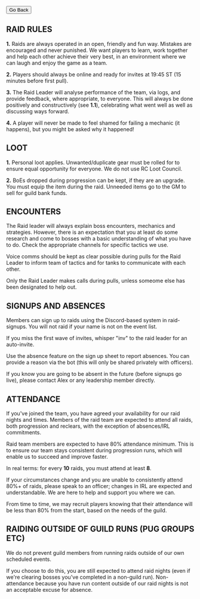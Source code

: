 <head>
<link rel="stylesheet" type="text/css" href="/css/main.css">
</head>

<button onclick="history.back()">Go Back</button>

## **RAID RULES** 

**1.** Raids are always operated in an open, friendly and fun way. Mistakes are encouraged and never punished. We want players to learn, work together and help each other achieve their very best, in an environment where we can laugh and enjoy the game as a team.  

**2.** Players should always be online and ready for invites at 19:45 ST (15 minutes before first pull). 

**3.** The Raid Leader will analyse performance of the team, via logs, and provide feedback, where appropriate, to everyone. This will always be done positively and constructively (see **1.1**), celebrating what went well as well as discussing ways forward. 

**4.** A player will never be made to feel shamed for failing a mechanic (it happens), but you might be asked why it happened! 



## **LOOT** 

**1.** Personal loot applies. Unwanted/duplicate gear must be rolled for to ensure equal opportunity for everyone. We do not use RC Loot Council.

**2.** BoEs dropped during progression can be kept, if they are an upgrade. You must equip the item during the raid. Unneeded items go to the GM to sell for guild bank funds. 





## **ENCOUNTERS** 

The Raid leader will always explain boss encounters, mechanics and strategies. However, there is an expectation that you at least do some research and come to bosses with a basic understanding of what you have to do. Check the appropriate channels for specific tactics we use.

Voice comms should be kept as clear possible during pulls for the Raid Leader to inform team of tactics and for tanks to communicate with each other.

Only the Raid Leader makes calls during pulls, unless someome else has been designated to help out. 

## SIGNUPS AND ABSENCES

Members can sign up to raids using the Discord-based system in raid-signups. You will not raid if your name is not on the event list. 

If you miss the first wave of invites, whisper "inv" to the raid leader for an auto-invite.

Use the absence feature on the sign up sheet to report absences. You can provide a reason via the bot (this will only be shared privately with officers).

If you know you are going to be absent in the future (before signups go live), please contact Alex or any leadership member directly. 

## ATTENDANCE

If you've joined the team, you have agreed your availability for our raid nights and times. Members of the raid team are expected to attend all raids, both progression and reclears, with the exception of absences/IRL commitments. 

Raid team members are expected to have 80% attendance minimum. This is to ensure our team stays consistent during progression runs, which will enable us to succeed and improve faster. 

In real terms: for every **10** raids, you must attend at least **8**. 

If your circumstances change and you are unable to consistently attend 80%+ of raids, please speak to an officer; changes in IRL are expected and understandable. We are here to help and support you where we can. 

From time to time, we may recruit players knowing that their attendance will be less than 80% from the start, based on the needs of the guild.

## RAIDING OUTSIDE OF GUILD RUNS (PUG GROUPS ETC)

We do not prevent guild members from running raids outside of our own scheduled events. 

If you choose to do this, you are still expected to attend raid nights (even if we're clearing bosses you've completed in a non-guild run). Non-attendance because you have run content outside of our raid nights is not an acceptable excuse for absence. 

